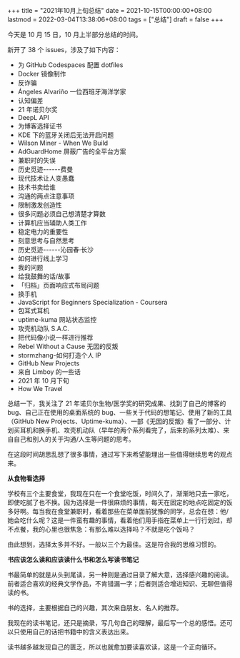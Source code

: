 +++
title = "2021年10月上旬总结"
date = 2021-10-15T00:00:00+08:00
lastmod = 2022-03-04T13:38:06+08:00
tags = ["总结"]
draft = false
+++

今天是 10 月 15 日，10 月上半部分总结的时间。

新开了 38 个 issues，涉及了如下内容：

-   为 GitHub Codespaces 配置 dotfiles
-   Docker 镜像制作
-   反诈骗
-   Ángeles Alvariño 一位西班牙海洋学家
-   认知偏差
-   21 年诺贝尔奖
-   DeepL API
-   为博客选择证书
-   KDE 下的蓝牙关闭后无法开启问题
-   Wilson Miner - When We Build
-   AdGuardHome 屏蔽广告的全平台方案
-   兼职时的失误
-   历史觅迹------费曼
-   现代技术让人变愚蠢
-   技术书卖给谁
-   沟通的两点注意事项
-   限制激发创造性
-   很多问题必须自己想清楚才算数
-   计算机应当辅助人类工作
-   稳定电力的重要性
-   刻意思考与自然思考
-   历史觅迹------沁园春·长沙
-   如何进行线上学习
-   我的问题
-   给我鼓舞的话/故事
-   「归档」页面响应式布局问题
-   换手机
-   JavaScript for Beginners Specialization - Coursera
-   包耳式耳机
-   uptime-kuma 网站状态监控
-   攻壳机动队 S.A.C.
-   把代码像小说一样进行推荐
-   Rebel Without a Cause 无因的反叛
-   stormzhang-如何打造个人 IP
-   GitHub New Projects
-   来自 Limboy 的一些话
-   2021 年 10 月下旬
-   How We Travel

总结一下，我关注了 21 年诺贝尔生物/医学奖的研究成果、找到了自己的博客的
bug、自己正在使用的桌面系统的
bug、一些关于代码的想笔记、使用了新的工具（GitHub New
Projects、Uptime-kuma）、一部《无因的反叛》看了一部分、计划买耳机和换手机、攻壳机动队（早年的两个系列看完了，后来的系列太难）、来自自己和别人的关于沟通/人生等问题的思考。

在这段时间胡思乱想了很多事情，通过写下来希望能理出一些值得继续思考的观点来。

**从食物看选择**

学校有三个主要食堂，我现在只在一个食堂吃饭，时间久了，渐渐地只去一家吃，即使吃腻了也不换。因为选择是一件很麻烦的事情，每天在固定的地点吃固定的饭多好啊。每当我在食堂兼职时，看着那些在菜单面前犹豫的同学，总会在想：他/她会吃什么呢？这是一件蛮有趣的事情，看着他们用手指在菜单上一行行划过，却不点餐，我的心里也很焦急：有那么难以选择吗？不就是吃个饭吗？

由此想到，选择太多并不好。一般以三个为最佳。这是符合我的思维习惯的。

**书应该怎么读和应该读什么书和怎么写读书笔记**

书最简单的就是从头到尾读，另一种则是通过目录了解大意，选择感兴趣的阅读。前者适合喜欢的经典文学作品，不肯错漏一字；后者则适合增进知识、无聊但值得读的书。

书的选择，主要根据自己的兴趣，其次来自朋友、名人的推荐。

我现在的读书笔记，还只是摘录，写几句自己的理解，最后写一个总的感悟。还可以只使用自己的话把书籍中的含义表达出来。

读书越多越发现自己的匮乏，所以也就愈加要读喜欢读，这是一个正向循环。